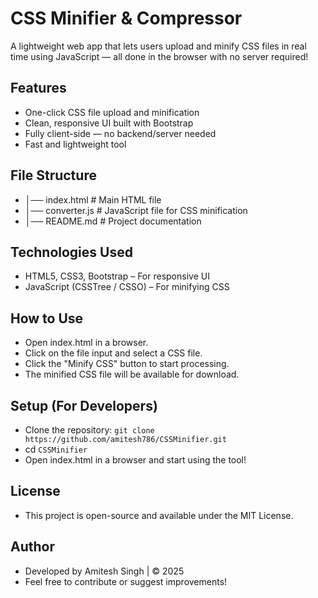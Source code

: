 # CSS Minifier & Compressor
A lightweight web app that lets users upload and minify CSS files in real time using JavaScript — all done in the browser with no server required!

## Features
- One-click CSS file upload and minification
- Clean, responsive UI built with Bootstrap
- Fully client-side — no backend/server needed
- Fast and lightweight tool

## File Structure
- │── index.html           # Main HTML file
- │── converter.js         # JavaScript file for CSS minification
- │── README.md            # Project documentation

## Technologies Used
- HTML5, CSS3, Bootstrap – For responsive UI
- JavaScript (CSSTree / CSSO) – For minifying CSS

## How to Use
- Open index.html in a browser.
- Click on the file input and select a CSS file.
- Click the "Minify CSS" button to start processing.
- The minified CSS file will be available for download.

## Setup (For Developers)
- Clone the repository: `git clone https://github.com/amitesh786/CSSMinifier.git`
- cd `CSSMinifier`
- Open index.html in a browser and start using the tool!

## License
- This project is open-source and available under the MIT License.

## Author
- Developed by Amitesh Singh | © 2025
- Feel free to contribute or suggest improvements!
